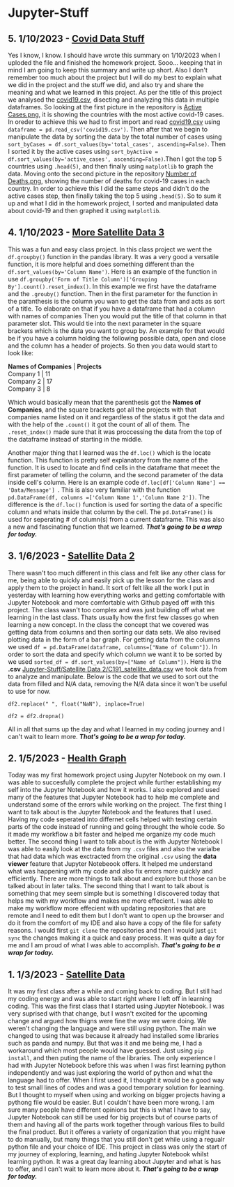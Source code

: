 # Jupyter-Stuff
## 5. 1/10/2023 - [Covid Data Stuff](https://github.com/zCranking/Jupyter-Stuff/tree/main/Covid%20Data%20Stuff)
Yes I know, I know. I should have wrote this summary on 1/10/2023 when I uploded the file and finished the homework project. Sooo... keeping that in mind I am going to keep this summary and write up short. Also I don't remember too much about the project but I will do my best to explain what we did in the project and the stuff we did, and also try and share the meaning and what we learned in this project. As per the title of this project we analysed the [covid19.csv](https://github.com/zCranking/Jupyter-Stuff/blob/main/Covid%20Data%20Stuff/covid19.csv), disecting and analyzing this data in multiple dataframes. So looking at the first picture in the repository is [Active Cases.png](https://github.com/zCranking/Jupyter-Stuff/blob/main/Covid%20Data%20Stuff/Active%20Cases.png), it is showing the countries with the most active covid-19 cases. In oreder to achieve this we had to first import and read [covid19.csv](https://github.com/zCranking/Jupyter-Stuff/blob/main/Covid%20Data%20Stuff/covid19.csv) using ```dataframe = pd.read_csv('covid19.csv')```. Then after that we begin to manipulate the data by sorting the data by the total number of cases using ```sort_byCases = df.sort_values(by='total_cases', ascending=False)```. Then I sorted it by the active cases using ```sort_byActive = df.sort_values(by='active_cases', ascending=False)```.Then I got the top 5 countries using ```.head(5)```, and then finally using ```matplotlib``` to graph the data. Moving onto the second picture in the repository [Number of Deaths.png](https://github.com/zCranking/Jupyter-Stuff/blob/main/Covid%20Data%20Stuff/Number%20of%20Deaths.png), showing the number of deaths for covid-19 cases in each country. In order to achieve this I did the same steps and didn't do the active cases step, then finally taking the top 5 using ```.head(5)```. So to sum it up and what I did in the homework project, I sorted and manipulated data about covid-19 and then graphed it using ```matplotlib```.

## 4. 1/10/2023 - [More Satellite Data 3](https://github.com/zCranking/Jupyter-Stuff/tree/main/More%20Satellite%20Data%203)
This was a fun and easy class project. In this class project we went the ```df.groupby()``` function in the pandas library. It was a very good a versatile function, it is more helpful and does something different than the ```df.sort_values(by='Column Name')```. Here is an example of the function in use ```df.groupby('Form of Title Column')['Grouping By'].count().reset_index()```. In this example we first have the dataframe and the ```.grouby()``` function. Then in the first parameter for the function in the paranthesis is the column you wan to get the data from and acts as sort of a title. To elaborate on that if you have a dataframe that had a column with names of companies Then you would put the title of that column in that parameter slot. This would tie into the next parameter in the square brackets which is the data you want to group by. An example for that would be if you have a column holding the following possible data, open and close and the column has a header of projects. So then you data would start to look like:  
  
**Names of Companies** | **Projects**  
Company 1 | 11  
Company 2 | 17  
Company 3 | 8  

Which would basically mean that the parenthesis got the **Names of Companies**, and the square brackets got all the projects with that companies name listed on it and regardless of the status it got the data and with the help of the ```.count()``` it got the count of all of them. The ```.reset_index()``` made sure that it was proccessing the data from the top of the dataframe instead of starting in the middle.  

Another major thing that I learned was the ```df.loc()``` which is the locate function. This function is pretty self explanatory from the name of the function. It is used to locate and find cells in the dataframe that meeet the first parameter of telling the column, and the second parameter of the data inside cell's column. Here is an example code ```df.loc[df['Column Name'] == 'Data/Message'] ```. This is also very familiar with the function ```pd.DataFrame(df, columns =['Column Name 1','Column Name 2'])```. The difference is the ```df.loc()``` function is used for sorting the data of a specific column and whats inside that column by the cell. The ```pd.DataFrame()``` is used for seperating # of column(s) from a current dataframe. This was also a new and fascinating function that we learned. **_That's going to be a wrap for today._**

## 3. 1/6/2023 - [Satellite Data 2](https://github.com/zCranking/Jupyter-Stuff/tree/main/Satellite%20Data%202)
There wasn't too much different in this class and felt like any other class for me, being able to quickly and easily pick up the lesson for the class and apply them to the project in hand. It sort of felt like all the work I put in yesterday with learning how everything works and getting comfortable with Jupyter Notebook and more comfortable with Github payed off with this project. The class wasn't too complex and was just building off what we learning in the last class. Thats usually how the first few classes go when learning a new concept. In the class the concept that we covered was getting data from columns and then sorting our data sets. We also revised plotting data in the form of a bar graph. For getting data from the columns we used ```df = pd.DataFrame(dataframe, columns=["Name of Column"])```. In order to sort the data and specify which column we want it to be sorted by we used ```sorted_df = df.sort_values(by=["Name of Column"])```. Here is the **.csv** [Jupyter-Stuff/Satellite Data 2/C191_satellite_data.csv](https://github.com/zCranking/Jupyter-Stuff/blob/main/Satellite%20Data%202/C191_satellite_data.csv) we took data from to analyze and manipulate. Below is the code that we used to sort out the data from filled and N/A data, removing the N/A data since it won't be useful to use for now.
```
df2.replace(" ", float("NaN"), inplace=True)

df2 = df2.dropna()
```
All in all that sums up the day and what I learned in my coding journey and I can't wait to learn more. **_That's going to be a wrap for today._**

## 2. 1/5/2023 - [Health Graph](https://github.com/zCranking/Jupyter-Stuff/tree/main/Health%20Graph)
Today was my first homework project using Jupyter Notebook on my own. I was able to succesfully complete the project while further establishing my self into the Jupyter Notebook and how it works. I also explored and used many of the features that Jupyter Notebook had to help me complete and understand some of the errors while working on the project. The first thing I want to talk about is the Jupyter Notebook and the features that I used. Having my code seperated into differnet cells helped with testing certain parts of the code instead of running and going throught the whole code. So it made my workflow a bit faster and helped me organize my code much better. The second thing I want to talk about is the with Jupyter Notebook I was able to easily look at the data from my ```.csv``` files and also the varialbe that had data which was exctracted from the original ```.csv``` using the **data viewer** feature that Jupyter Notebeook offers. It helped me understand what was happening with my code and also fix errors more quickly and efficiently. There are more things to talk about and explore but those can be talked about in later talks. The second thing that I want to talk about is something that mey seem simple but is something I discovered today that helps me with my workflow and makes me more effecient. I was able to make my workflow more effecient with updating repositories that are remote and I need to edit them but I don't want to open up the browser and do it from the comfort of my IDE and also have a copy of the file for safety reasons. I would first ```git clone``` the repositories and then I would just ```git sync``` the changes making it a quick and easy process. It was quite a day for me and I am proud of what I was able to accomplish. **_That's going to be a wrap for today._**

## 1. 1/3/2023 - [Satellite Data](https://github.com/zCranking/Jupyter-Stuff/tree/main/Satellite%20Data)
It was my first class after a while and coming back to coding. But I still had my coding energy and was able to start right where I left off in learning coding. This was the first class that I started using Jupyter Notebook. I was very suprised with that change, but I wasn't excited for the upcoming change and argued how thigns were fine the way we were doing. We weren't changing the language and were still using python. The main we changed to using that was because it already had installed some libraries such as panda and numpy. But that was it and me being me, I had a workaround which most people would have guessed. Just using ```pip install```, and then puting the name of the libraries. The only experience I had with Jupyter Notebook before this was when I was first learning python independently and was just exploring the world of python and what the language had to offer. When I first used it, I thought it would be a good way to test small lines of codes and was a good temporary solution for learning. But I thought to myself when using and working on bigger projects having a pythong file would be easier. But I couldn't have been more wrong. I am sure many people have different opinions but this is what I have to say, Jupyter Notebook can still be used for big projects but of course parts of them and having all of the parts work together through various files to build the final product. But it offeres a variety of organization that you might have to do manually, but many things that you still don't get while using a regualr python file and your choice of IDE. This project in class was only the start of my journey of exploring, learning, and hating Jupyter Notebook whilst learning python. It was a great day learning about Jupyter and what is has to offer, and I can't wait to learn more about it. **_That's going to be a wrap for today._**

